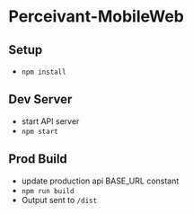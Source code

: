 # Perceivant-MobileWeb

## Setup
- `npm install`

## Dev Server
- start API server
- `npm start`

## Prod Build
- update production api BASE_URL constant
- `npm run build`
- Output sent to `/dist`
